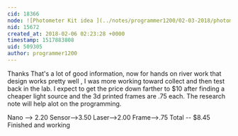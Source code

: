 ```yaml
---
cid: 18366
node: ![Photometer Kit idea ](../notes/programmer1200/02-03-2018/photometer-kit-idea)
nid: 15672
created_at: 2018-02-06 02:23:28 +0000
timestamp: 1517883808
uid: 509305
author: programmer1200
---
```


Thanks That's a lot of good information, now for hands on river work that design works pretty well , I was more working toward collect and then test back in the lab. I expect to get the price down farther to $10 after finding a cheaper light source and the 3d printed frames are .75 each. The research note will help alot on the programming.

Nano --> 2.20
Sensor-->3.50
Laser-->2.00
Frame-->.75
Total -- $8.45 Finished and working
